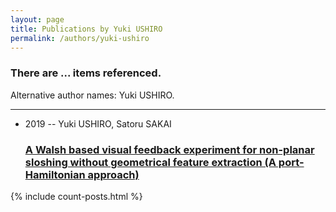 ```yaml
---
layout: page
title: Publications by Yuki USHIRO
permalink: /authors/yuki-ushiro
---
```


<h3 id="number-posts">There are ... items referenced.</h3>
<p id='info-authors'>Alternative author names: Yuki USHIRO.</p>
<hr />
<ul class="post-list">
<li><span class='post-meta'>2019 -- Yuki USHIRO, Satoru SAKAI</span><h3><a class='post-link' href="{{ site.baseurl }}/a-walsh-based-visual-feedback-experiment-for-non-planar-sloshing-without-geometrical-feature-extraction-a-port-hamiltonian-approach">A Walsh based visual feedback experiment for non-planar sloshing without geometrical feature extraction (A port-Hamiltonian approach)</a></h3></li>

</ul>
{% include count-posts.html %}
